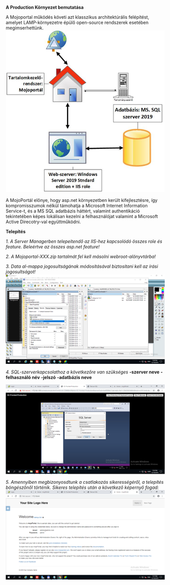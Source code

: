 **A Production Környezet bemutatása**

A Mojoportal működés követi azt klasszikus architektúrális felépítést, amelyet LAMP-környezetre épülő open-source rendszerek esetében megimserhettünk.
![Logo](https://github.com/dcehungary/santa.claus/blob/master/06%20-%20Frontend%20Production/mojoportal_architectura2.jpg)

A MojoPortál előnye, hogy asp.net környezetben került kifejlesztésre, így kompromisszumok nélkül támohatja a Microsoft Internet Information Service-t, és a MS SQL adatbázis háttért, valamint authentikáció tekintetében képes lokálisan kezelni a felhasználójat valamint a Microsoft Active Direcotry-val együttműködni.

**Telepítés**

*1. A Server Managerben telepeítendő az IIS-hez kapcsolódó összes role és feature. Beleértve az összes asp.net feature!*

*2. A Mojoportal-XXX.zip tartalmát fel kell másolni webroot-alönyvtárba!*

*3. Data al-mappa jogosultságának módosításával biztosítani kell az írási jogosultságot!*
![Logo](https://github.com/dcehungary/santa.claus/blob/master/06%20-%20Frontend%20Production/3.png)

*4. SQL-szerverkapcsolathoz a következőre van szükséges*
**-szerver neve**
**-felhasználó név**
**-jelszó**
**-adatbázis neve**

![Logo](https://github.com/dcehungary/santa.claus/blob/master/06%20-%20Frontend%20Production/4.png)

*5. Amennyiben megbizonyosdtunk a csatlakozás sikerességéről, a telepítés böngészőnől történik. Sikeres telepítés után a következő képernyő fogad:*
![Logo](https://github.com/dcehungary/santa.claus/blob/master/06%20-%20Frontend%20Production/1.png)

